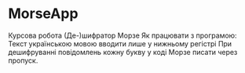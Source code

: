 # MorseApp
Курсова робота
(Де-)шифратор Морзе
Як працювати з програмою:
Текст українською мовою вводити лише у нижньому регістрі
При дешифруванні повідомлень кожну букву у коді Морзе писати через пропуск. 
